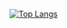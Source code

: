 [![Top Langs](https://github-readme-stats.vercel.app/api/top-langs/?username=Xa-v&layout=compact)](https://github.com/Xa-v/github-readme-stats)
